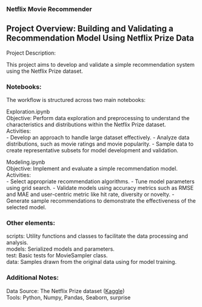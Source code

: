 ### Netflix Movie Recommender 
## Project Overview: Building and Validating a Recommendation Model Using Netflix Prize Data
Project Description:

This project aims to develop and validate a simple recommendation system using the Netflix Prize dataset. 

### Notebooks: 
The workflow is structured across two main notebooks:

Exploration.ipynb \
    Objective: Perform data exploration and preprocessing to understand the characteristics and distributions within the Netflix Prize dataset. \
    Activities: \
        - Develop an approach to handle large dataset effectively. 
        - Analyze data distributions, such as movie ratings and movie popularity. 
        - Sample data to create representative subsets for model development and validation. 

Modeling.ipynb \
    Objective: Implement and evaluate a simple recommendation model. \
    Activities: \
        - Select appropriate recommendation algorithms. 
        - Tune model parameters using grid search. 
        - Validate models using accuracy metrics such as RMSE and MAE and user-centric metric like hit rate, diversity or novelty. 
        - Generate sample recommendations to demonstrate the effectiveness of the selected model. 

### Other elements: 

scripts: Utility functions and classes to facilitate the data processing and analysis. \
models: Serialized models and parameters. \
test: Basic tests for MovieSampler class. \
data: Samples drawn from the original data using for model training. 

### Additional Notes: 

Data Source: The Netflix Prize dataset ([Kaggle](https://www.kaggle.com/datasets/evanschreiner/netflix-movie-ratings?select=Netflix_User_Ratings.csv)) \
Tools: Python, Numpy, Pandas, Seaborn, surprise